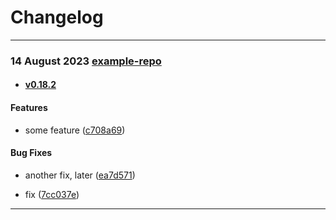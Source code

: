 # Changelog

***
<!--Release note v0.18.2!-->
### 14 August 2023 [example-repo](https://example.com/example-repo)
* #### [v0.18.2](https://example.com/example-repo/releases/v0.18.2)

#### Features

* some feature ([c708a69](https://github.com/indykite/test-ik-jira/commit/c708a6942f90b33f5d31536c483f0692841c4acc))

#### Bug Fixes

* another fix, later ([ea7d571](https://github.com/indykite/test-ik-jira/commit/ea7d57144d2b51d27e0c153db61b71fd78cc95f2))

* fix ([7cc037e](https://github.com/indykite/test-ik-jira/commit/7cc037e47972e83f3cd140ac64bc9b84c8c718c6))

***

